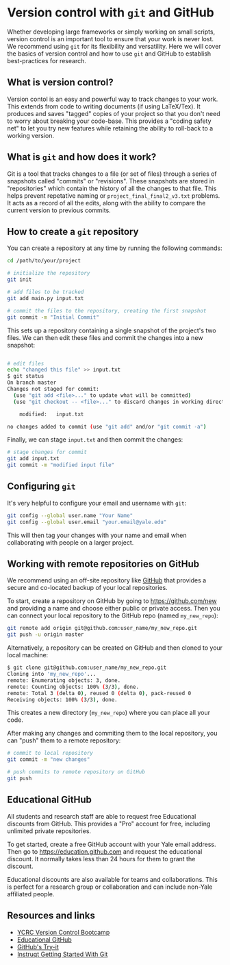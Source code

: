 # Version control with `git` and GitHub

Whether developing large frameworks or simply working on small scripts, version control is an important tool to 
ensure that your work is never lost. 
We recommend using `git` for its flexibility and versatility.
Here we will cover the basics of version control and how to use `git` and GitHub to establish best-practices for 
research. 

## What is version control?

Version contol is an easy and powerful way to track changes to your work. 
This extends from code to writing documents (if using LaTeX/Tex). 
It produces and saves "tagged" copies of your project so that you don't need to worry about breaking your 
code-base.
This provides a "coding safety net" to let you try new features while retaining the ability to roll-back to a 
working version.

## What is `git` and how does it work?

Git is a tool that tracks changes to a file (or set of files) through a series of snapshots called "commits" or 
"revisions". 
These snapshots are stored in "repositories" which contain the history of all the changes to that file. 
This helps prevent repetative naming or `project_final_final2_v3.txt` problems. 
It acts as a record of all the edits, along with the ability to compare the current version to previous commits. 

## How to create a `git` repository

You can create a repository at any time by running the following commands:

```sh
cd /path/to/your/project

# initialize the repository
git init

# add files to be tracked
git add main.py input.txt 

# commit the files to the repository, creating the first snapshot
git commit -m "Initial Commit"
```

This sets up a repository containing a single snapshot of the project's two files.
We can then edit these files and commit the changes into a new snapshot:

```sh

# edit files
echo "changed this file" >> input.txt
$ git status
On branch master
Changes not staged for commit:
  (use "git add <file>..." to update what will be committed)
  (use "git checkout -- <file>..." to discard changes in working directory)

	modified:   input.txt

no changes added to commit (use "git add" and/or "git commit -a")
```
Finally, we can stage `input.txt` and then commit the changes:

```sh
# stage changes for commit
git add input.txt
git commit -m "modified input file"

```

## Configuring `git`

It's very helpful to configure your email and username with `git`:

```sh
git config --global user.name "Your Name"
git config --global user.email "your.email@yale.edu"
```
This will then tag your changes with your name and email when collaborating with people on a larger 
project. 

## Working with remote repositories on GitHub

We recommend using an off-site repository like [GitHub](https://github.com) that provides a secure and co-located 
backup of your local repositories. 

To start, create a repository on GitHub by going to <https://github.com/new> and providing a name and 
choose either public or private access.
Then you can connect your local repository to the GitHub repo (named `my_new_repo`):

```sh
git remote add origin git@github.com:user_name/my_new_repo.git
git push -u origin master
```

Alternatively, a repository can be created on GitHub and then cloned to your local machine:
```sh
$ git clone git@github.com:user_name/my_new_repo.git
Cloning into 'my_new_repo'...
remote: Enumerating objects: 3, done.
remote: Counting objects: 100% (3/3), done.
remote: Total 3 (delta 0), reused 0 (delta 0), pack-reused 0
Receiving objects: 100% (3/3), done.

```
This creates a new directory (`my_new_repo`) where you can place all your code.


After making any changes and commiting them to the local repository, you can "push" them to a remote repository:

```sh
# commit to local repository
git commit -m "new changes"

# push commits to remote repository on GitHub
git push

```

## Educational GitHub

All students and research staff are able to request free Educational discounts from GitHub. 
This provides a "Pro" account for free, including unlimited private repositories. 

To get started, create a free GitHub account with your Yale email address. 
Then go to <https://education.github.com> and request the educational discount. 
It normally takes less than 24 hours for them to grant the discount.

Educational discounts are also available for teams and collaborations. 
This is perfect for a research group or collaboration and can include non-Yale affiliated people. 


## Resources and links

- [YCRC Version Control Bootcamp](https://research.computing.yale.edu/training/ycrc-bootcamps/version-control-git)
- [Educational GitHub](https://education.github.com)
- [GitHub's Try-it](http://try.github.io)
- [Instruqt Getting Started With Git](https://play.instruqt.com/public/topics/getting-started-with-git)

